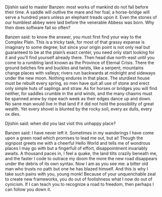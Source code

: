 Djishin said to master Banzen: most works of mankind do not fail before their time.  A saddle will outlive the mare and her foal; a horse-bridge will serve a hundred years unless an elephant treads upon it.  Even the stones of our humblest abbey were laid before the venerable Abbess was born.  Why then does software fail so often?

Banzen said: to know the answer, you must first find your way to the Complex Plain.  This is a tricky task, for most of that grassy expanse is imaginary to some degree; but since your origin point is not only real but guaranteed to be at the plain’s exact center, you need only start looking for it and you’ll find yourself already there.  Then head due north-east until you come to a rumbling land known as the Province of Eternal Crisis.  There the ground belches fire and buckles and twists, like a serpent; mountains change places with valleys; rivers run backwards at midnight and sideways under the new moon.  Nothing endures in that place.  The sturdiest house must be rebuilt every spring, so men have quit all use of stone and erect only simple huts of saplings and straw.  As for horses or bridges you will find neither, for saddles crumble in the arid winds, and the many chasms must be spanned anew by rope each week as their edges dance up and down.  No sane man would live in that land if it did not hold the possibility of great wealth.  Yet every shovel is blunted by the rocky soil, every ax dulls, every ox dies.

Djishin said: when did you last visit this unhappy place?

Banzen said: I have never left it.  Sometimes in my wanderings I have come upon a green road which promises to lead me out, but ai!  Though the signpost greets me with a cheerful Hello World and tells me of wondrous places I may go with but a fingerfull of effort, disappointment invariably awaits.  A thousand paces in, I feel a quake, the land tilts crazily beneath me, and the faster I code to outrace my doom the more the new road disappears under the debris of its own syntax.  Now I am as you see me: a bitter old man who trusts no path but one he has blazed himself. And this is why I take such pains with you, young monk! Because of your unquenchable zeal to create new frameworks, you do out of foolishness what I now do out of cynicism. If I can teach you to recognize a road to freedom, then perhaps I can follow you down it. 

